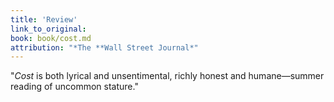 ```yaml
---
title: 'Review'
link_to_original:
book: book/cost.md
attribution: "*The **Wall Street Journal*"
---
```

"*Cost* is both lyrical and unsentimental, richly honest and humane—summer reading of uncommon stature."

